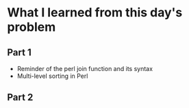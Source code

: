 # What I learned from this day's problem

## Part 1
- Reminder of the perl join function and its syntax
- Multi-level sorting in Perl
## Part 2
